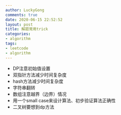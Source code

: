 ```yaml
---
author: LuckyGong
comments: true
date: 2020-06-15 22:52:52
layout: post
title: 解题常用trick
categories:
- algorithm
tags:
- leetcode
- algorithm
---
```




- DP注意初始值设置
- 双指针方法减少时间复杂度
- hash方法减少时间复杂度
- 字符串翻转
- 数组注意越界（边界）情况
- 用一个small case来设计算法、初步验证算法正确性
- 二叉树要想到dp方法
